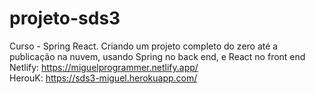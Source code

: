 # projeto-sds3
Curso - Spring React. Criando um projeto completo do zero até a publicação na nuvem, usando Spring no back end, e React no front end
Netlify: https://miguelprogrammer.netlify.app/<br>
HerouK: https://sds3-miguel.herokuapp.com/
